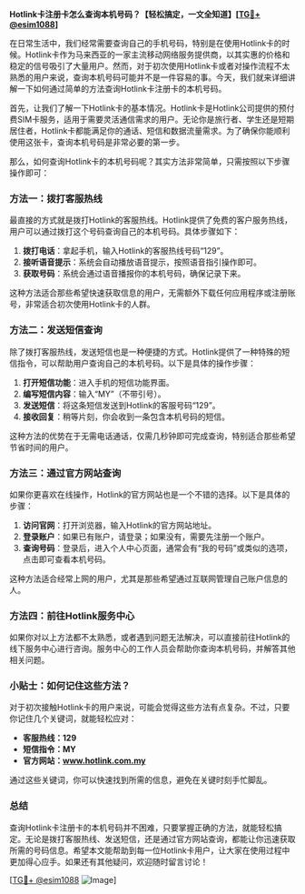 **Hotlink卡注册卡怎么查询本机号码？【轻松搞定，一文全知道】[[TG💪+ @esim1088](https://t.me/s/esim1088)]**

在日常生活中，我们经常需要查询自己的手机号码，特别是在使用Hotlink卡的时候。Hotlink卡作为马来西亚的一家主流移动网络服务提供商，以其实惠的价格和稳定的信号吸引了大量用户。然而，对于初次使用Hotlink卡或者对操作流程不太熟悉的用户来说，查询本机号码可能并不是一件容易的事。今天，我们就来详细讲解一下如何通过简单的方法查询Hotlink卡注册卡的本机号码。

首先，让我们了解一下Hotlink卡的基本情况。Hotlink卡是Hotlink公司提供的预付费SIM卡服务，适用于需要灵活通信需求的用户。无论你是旅行者、学生还是短期居住者，Hotlink卡都能满足你的通话、短信和数据流量需求。为了确保你能顺利使用这张卡，查询本机号码是非常必要的第一步。

那么，如何查询Hotlink卡的本机号码呢？其实方法非常简单，只需按照以下步骤操作即可：

### 方法一：拨打客服热线

最直接的方式就是拨打Hotlink的客服热线。Hotlink提供了免费的客户服务热线，用户可以通过拨打这个号码查询自己的本机号码。具体步骤如下：

1. **拨打电话**：拿起手机，输入Hotlink的客服热线号码“129”。
2. **接听语音提示**：系统会自动播放语音提示，按照语音指引操作即可。
3. **获取号码**：系统会通过语音播报你的本机号码，确保记录下来。

这种方法适合那些希望快速获取信息的用户，无需额外下载任何应用程序或注册账号，非常适合初次使用Hotlink卡的人群。

### 方法二：发送短信查询

除了拨打客服热线，发送短信也是一种便捷的方式。Hotlink提供了一种特殊的短信指令，可以帮助用户查询自己的本机号码。以下是具体的操作步骤：

1. **打开短信功能**：进入手机的短信功能界面。
2. **编写短信内容**：输入“MY”（不带引号）。
3. **发送短信**：将这条短信发送到Hotlink的客服号码“129”。
4. **接收回复**：稍等片刻，你会收到一条包含本机号码的短信。

这种方法的优势在于无需电话通话，仅需几秒钟即可完成查询，特别适合那些希望节省时间的用户。

### 方法三：通过官方网站查询

如果你更喜欢在线操作，Hotlink的官方网站也是一个不错的选择。以下是具体的步骤：

1. **访问官网**：打开浏览器，输入Hotlink的官方网站地址。
2. **登录账户**：如果已有账户，请登录；如果没有，需要先注册一个账户。
3. **查询号码**：登录后，进入个人中心页面，通常会有“我的号码”或类似的选项，点击即可查看本机号码。

这种方法适合经常上网的用户，尤其是那些希望通过互联网管理自己账户信息的人。

### 方法四：前往Hotlink服务中心

如果你对以上方法都不太熟悉，或者遇到问题无法解决，可以直接前往Hotlink的线下服务中心进行咨询。服务中心的工作人员会帮助你查询本机号码，并解答其他相关问题。

### 小贴士：如何记住这些方法？

对于初次接触Hotlink卡的用户来说，可能会觉得这些方法有点复杂。不过，只要你记住几个关键词，就能轻松应对：

- **客服热线：129**
- **短信指令：MY**
- **官方网站：www.hotlink.com.my**

通过这些关键词，你可以快速找到所需的信息，避免在关键时刻手忙脚乱。

### 总结

查询Hotlink卡注册卡的本机号码并不困难，只要掌握正确的方法，就能轻松搞定。无论是拨打客服热线、发送短信，还是通过官方网站查询，都能让你迅速获取所需的号码信息。希望本文能帮助到每一位Hotlink卡用户，让大家在使用过程中更加得心应手。如果还有其他疑问，欢迎随时留言讨论！

[[TG💪+ @esim1088](https://t.me/s/esim1088) ![Image](https://i.postimg.cc/4NQfJmqS/Snipaste-2025-05-13-00-14-12.png)]
